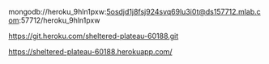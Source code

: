 mongodb://heroku_9hln1pxw:5osdjd1j8fsj924svq69lu3i0t@ds157712.mlab.com:57712/heroku_9hln1pxw

https://git.heroku.com/sheltered-plateau-60188.git

https://sheltered-plateau-60188.herokuapp.com/
